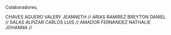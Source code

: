 Colaboradores, 

CHAVES AGUERO VALERY JEANNETH //
ARIAS RAMIREZ BREYTON DANIEL //
SALAS ALPIZAR CARLOS LUIS //
AMADOR FERNANDEZ NATHALIE JOHANNA //
